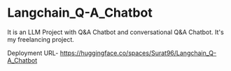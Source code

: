 # Langchain_Q-A_Chatbot
It is an LLM Project with Q&amp;A Chatbot and conversational Q&amp;A Chatbot. It's my freelancing project.

Deployment URL- https://huggingface.co/spaces/Surat96/Langchain_Q-A_Chatbot
